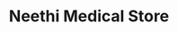 ---
title: "Neethi Medical Store"
url: /pathanamthitta/neethi-medical-store/
shop: medical supply
---